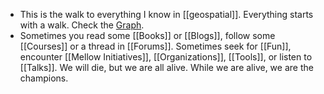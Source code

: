 - This is the walk to everything I know in [[geospatial]]. Everything starts with a walk. Check the [Graph](https://bkavlak.github.io/layperson-into-geospatial/#/graph).
- Sometimes you read some [[Books]] or [[Blogs]], follow some [[Courses]] or a thread in [[Forums]]. Sometimes seek for [[Fun]], encounter [[Mellow Initiatives]], [[Organizations]], [[Tools]], or listen to [[Talks]]. We will die, but we are all alive. While we are alive, we are the champions.